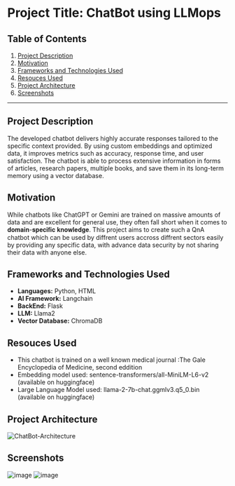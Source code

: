 # Project Title: ChatBot using LLMops

## Table of Contents
1. [Project Description](#project-description)
2. [Motivation](#motivation)
3. [Frameworks and Technologies Used](#frameworks-and-technologies-used)
4. [Resouces Used](#resources-used)
5. [Project Architecture](#project-architecture)
6. [Screenshots](#screenshots)


---

## Project Description
The developed chatbot delivers highly accurate responses tailored to the specific context provided. By using custom embeddings and optimized data, it improves metrics such as accuracy, response time, and user satisfaction. The chatbot is able to process extensive information in forms of articles, research papers, multiple books, and save them in its long-term memory using a vector database.

## Motivation
While chatbots like ChatGPT or Gemini are trained on massive amounts of data and are excellent for general use, they often fall short when it comes to 𝐝𝐨𝐦𝐚𝐢𝐧-𝐬𝐩𝐞𝐜𝐢𝐟𝐢𝐜 𝐤𝐧𝐨𝐰𝐥𝐞𝐝𝐠𝐞.
This project aims to create such a QnA chatbot which can be used by diffrent users accross diffrent sectors easily by providing any specific data, with advance data security by not sharing their data with anyone else.
  
## Frameworks and Technologies Used
- **Languages:** Python, HTML
- **AI Framework:** Langchain
- **BackEnd:** Flask
- **LLM:** Llama2
- **Vector Database:** ChromaDB

## Resouces Used
- This chatbot is trained on a well known medical journal :The Gale Encyclopedia of Medicine, second eddition
- Embedding model used: sentence-transformers/all-MiniLM-L6-v2 (available on huggingface)
- Large Language Model used: llama-2-7b-chat.ggmlv3.q5_0.bin (available on huggingface)

## Project Architecture
![ChatBot-Architecture](https://github.com/user-attachments/assets/9691cc41-f5a0-45e1-ac5e-8d419953ef62)

## Screenshots
![image](https://github.com/user-attachments/assets/e9b0dd63-c5c1-4167-847f-959ca4bd1512)
![image](https://github.com/user-attachments/assets/c77a4954-1a1c-4a2e-908e-6ce6101a6cda)

